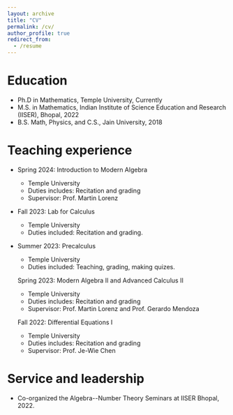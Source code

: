 ```yaml
---
layout: archive
title: "CV"
permalink: /cv/
author_profile: true
redirect_from:
  - /resume
---
```


Education
======
* Ph.D in Mathematics, Temple University, Currently
* M.S. in Mathematics, Indian Institute of Science Education and Research (IISER), Bhopal, 2022
* B.S. Math, Physics, and C.S., Jain University, 2018

Teaching experience
======
* Spring 2024: Introduction to Modern Algebra
  * Temple University
  * Duties includes: Recitation and grading
  * Supervisor: Prof. Martin Lorenz

* Fall 2023: Lab for Calculus
  * Temple University
  * Duties included: Recitation and grading. 

* Summer 2023: Precalculus
  * Temple University
  * Duties included: Teaching, grading, making quizes.

  Spring 2023: Modern Algebra II and Advanced Calculus II
  * Temple University
  * Duties includes: Recitation and grading
  * Supervisor: Prof. Martin Lorenz and Prof. Gerardo Mendoza
 
  Fall 2022: Differential Equations I
  * Temple University
  * Duties includes: Recitation and grading
  * Supervisor: Prof. Je-Wie Chen
 
Service and leadership
======
* Co-organized the Algebra--Number Theory Seminars at IISER Bhopal, 2022.
